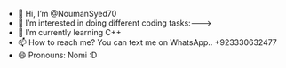 - 👋 Hi, I’m @NoumanSyed70
- 👀 I’m interested in doing different coding tasks:--->
- 🌱 I’m currently learning C++
- 📫 How to reach me? You can text me on WhatsApp.. +923330632477
- 😄 Pronouns: Nomi :D

<!---
NoumanSyed70/NoumanSyed70 is a ✨ special ✨ repository because its `README.md` (this file) appears on your GitHub profile.
You can click the Preview link to take a look at your changes.
--->
